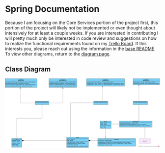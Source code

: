 # Spring Documentation
Because I am focusing on the Core Services portion of the project first, this portion of the project will likely not be implemented or even thought about intensively for at least a couple weeks. If you are interested in contributing I will pretty much only be interested in code review and suggestions on how to realize the functional requirements found on my [Trello Board](https://trello.com/b/uBXwmjyn/investmentproject-trello). If this interests you, please reach out using the information in the [base README](https://github.com/OWurst/PortfolioProject/tree/main#readme). To view other diagrams, return to the [diagram page](https://github.com/OWurst/PortfolioProject/tree/main/Diagrams#readme).
## Class Diagram
![Class Diagram](https://github.com/OWurst/PortfolioProject/blob/main/Diagrams/SpringDocumentation/Spring%20Server%20Class%20Diagram.jpg)
